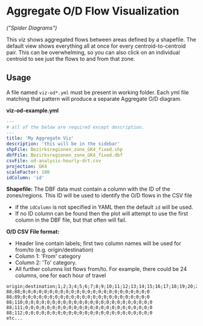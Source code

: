 # Aggregate O/D Flow Visualization

_("Spider Diagrams")_

This viz shows aggregated flows between areas defined by a shapefile. The default view shows everything all at once for every centroid-to-centroid pair. This can be overwhelming, so you can also click on an individual centroid to see just the flows to and from that zone.

## Usage

A file named `viz-od*.yml` must be present in working folder. Each yml file matching that pattern will produce a separate Aggregate O/D diagram.

**viz-od-example.yml**

```yaml
---
# all of the below are required except description.
---
title: 'My Aggregate Viz'
description: 'this will be in the sidebar'
shpFile: Bezirksregionen_zone_GK4_fixed.shp
dbfFile: Bezirksregionen_zone_GK4_fixed.dbf
csvFile: od-analysis-hourly-drt.csv
projection: GK4
scaleFactor: 100
idColumn: 'id'
```

**Shapefile:** The DBF data must contain a column with the ID of the zones/regions. This ID will be used to identify the O/D flows in the CSV file

- if the `idColumn` is not specified in YAML then the default `id` will be used.
- If no ID column can be found then the plot will attempt to use the first column in the DBF file, but that often will fail.

**O/D CSV File format:**

- Header line contain labels; first two column names will be used for from/to (e.g. origin/destination)
- Column 1: 'From' category
- Column 2: 'To' category.
- All further columns list flows from/to. For example, there could be 24 columns, one for each hour of travel

```
origin;destination;1;2;3;4;5;6;7;8;9;10;11;12;13;14;15;16;17;18;19;20;21;22;23;24
88;88;0;0;0;0;0;0;0;0;0;0;0;0;0;0;0;0;0;0;0;0;0;0;0;0
88;89;0;0;0;0;0;0;0;0;0;0;0;0;0;0;0;0;0;0;0;0;0;0;0;0
88;110;0;0;0;0;0;0;0;0;0;0;0;0;0;0;0;0;0;0;0;0;0;0;0;0
88;111;0;0;0;0;0;0;0;0;0;0;0;0;0;0;0;0;0;0;0;0;0;0;0;0
88;112;0;0;0;0;0;0;0;0;0;0;0;0;0;0;0;0;0;0;0;0;0;0;0;0
etc...
```
